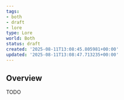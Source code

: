 ```yaml
---
tags:
- both
- draft
- lore
type: Lore
world: Both
status: draft
created: '2025-08-11T13:08:45.805981+00:00'
updated: '2025-08-11T13:08:47.713235+00:00'
---
```



## Overview

TODO

